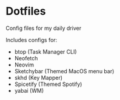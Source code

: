 # Dotfiles

Config files for my daily driver

Includes configs for:

- btop (Task Manager CLI)
- Neofetch
- Neovim
- Sketchybar (Themed MacOS menu bar)
- skhd (Key Mapper)
- Spicetify (Themed Spotify)
- yabai (WM)
